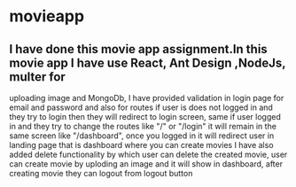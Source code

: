 # movieapp

## I have done this movie app assignment.In this movie app I have use React, Ant Design ,NodeJs, multer for
uploading image and MongoDb, I have provided validation in login page for email and
password and also for routes if user is does not logged in and they try to login then they will redirect to login screen,
same if user logged in and they try to change the routes like "/" or "/login" it will remain in the same screen like "/dashboard",
once you logged in it will redirect user in landing page that is dashboard where you can create movies I have also added delete functionality
by which user can delete the created movie, user can create movie by uploding an image and it will show in dashboard,
after creating movie they can logout from logout button
